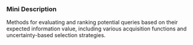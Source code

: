 ### Mini Description

Methods for evaluating and ranking potential queries based on their expected information value, including various acquisition functions and uncertainty-based selection strategies.
